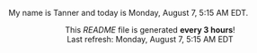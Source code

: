 My name is Tanner and today is Monday, August 7, 5:15 AM EDT.

<p align="center">This <i>README</i> file is generated <b>every 3 hours</b>!</br>Last refresh: Monday, August 7, 5:15 AM EDT<br /></p>
